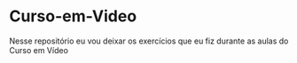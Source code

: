 # Curso-em-Video
 Nesse repositório eu vou deixar os exercícios que eu fiz durante as aulas do Curso em Vídeo
